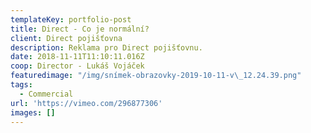 ```yaml
---
templateKey: portfolio-post
title: Direct - Co je normální?
client: Direct pojišťovna
description: Reklama pro Direct pojišťovnu.
date: 2018-11-11T11:10:11.016Z
coop: Director - Lukáš Vojáček
featuredimage: "/img/snímek-obrazovky-2019-10-11-v\_12.24.39.png"
tags:
  - Commercial
url: 'https://vimeo.com/296877306'
images: []
---
```



